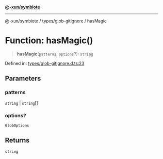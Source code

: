 [**@-xun/symbiote**](../../../README.md)

***

[@-xun/symbiote](../../../README.md) / [types/glob-gitignore](../README.md) / hasMagic

# Function: hasMagic()

> **hasMagic**(`patterns`, `options`?): `string`

Defined in: [types/glob-gitignore.d.ts:23](https://github.com/Xunnamius/symbiote/blob/8fd852f7d3d2b033b941b077eff32144929c5b55/types/glob-gitignore.d.ts#L23)

## Parameters

### patterns

`string` | `string`[]

### options?

`GlobOptions`

## Returns

`string`
